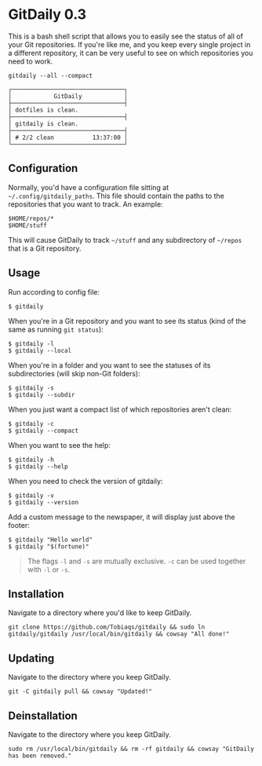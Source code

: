 # GitDaily 0.3
This is a bash shell script that allows you to easily see the status of all of your Git repositories. If you're like me, and you keep every single project in a different repository, it can be very useful to see on which repositories you need to work.

```
gitdaily --all --compact
```
```
┌────────────────────────────────┐
│            GitDaily            │
├────────────────────────────────┤
│ dotfiles is clean.
├────────────────────────────────┤
│ gitdaily is clean.
├────────────────────────────────┤
│ # 2/2	clean		    13:37:00 │
└────────────────────────────────┘
```

## Configuration
Normally, you'd have a configuration file sitting at `~/.config/gitdaily_paths`. This file should contain the paths to the repositories that you want to track. An example:

```
$HOME/repos/*
$HOME/stuff
```

This will cause GitDaily to track `~/stuff` and any subdirectory of `~/repos` that is a Git repository.

## Usage

Run according to config file:
```
$ gitdaily
```

When you're in a Git repository and you want to see its status (kind of the same as running `git status`):
```
$ gitdaily -l
$ gitdaily --local
```

When you're in a folder and you want to see the statuses of its subdirectories (will skip non-Git folders):
```
$ gitdaily -s
$ gitdaily --subdir
```

When you just want a compact list of which repositories aren't clean:
```
$ gitdaily -c
$ gitdaily --compact
```

When you want to see the help:
```
$ gitdaily -h
$ gitdaily --help
```

When you need to check the version of gitdaily:
```
$ gitdaily -v
$ gitdaily --version
```

Add a custom message to the newspaper, it will display just above the footer:
```
$ gitdaily "Hello world"
$ gitdaily "$(fortune)"
```

> The flags `-l` and `-s` are mutually exclusive. `-c` can be used together with `-l` or `-s`.

## Installation
Navigate to a directory where you'd like to keep GitDaily.

```
git clone https://github.com/Tobiaqs/gitdaily && sudo ln gitdaily/gitdaily /usr/local/bin/gitdaily && cowsay "All done!"
```

## Updating
Navigate to the directory where you keep GitDaily.

```
git -C gitdaily pull && cowsay "Updated!"
```

## Deinstallation
Navigate to the directory where you keep GitDaily.

```
sudo rm /usr/local/bin/gitdaily && rm -rf gitdaily && cowsay "GitDaily has been removed."
```